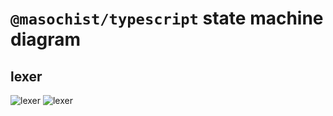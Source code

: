 # `@masochist/typescript` state machine diagram

## lexer

![lexer](./lexer-dark.png#gh-dark-mode-only)
![lexer](./lexer-light.png#gh-light-mode-only)

